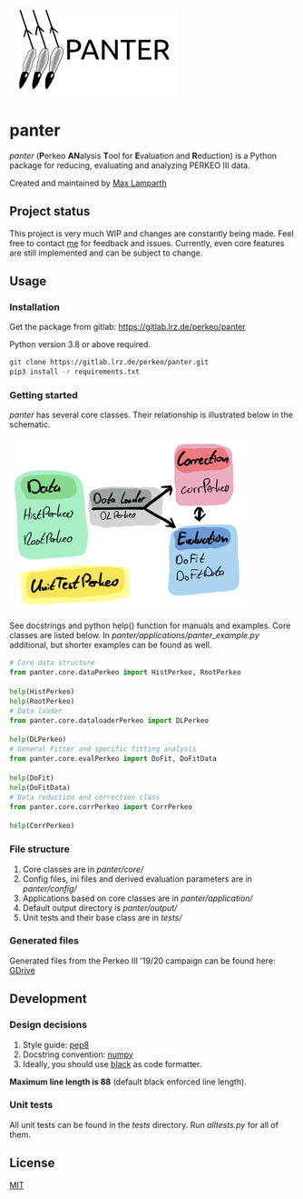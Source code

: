
![image](images/panter_logo.png)

# panter

_panter_ (**P**erkeo **AN**alysis **T**ool for **E**valuation and **R**eduction) is a Python package for reducing, evaluating and analyzing PERKEO III data.

Created and maintained by [Max Lamparth](https://gitlab.lrz.de/ge39dat)

## Project status

This project is very much WIP and changes are constantly being made. Feel free to contact [me](mailto:max.lamparth@tum.de?subject=panter) for feedback and issues.
Currently, even core features are still implemented and can be subject to change.

## Usage

### Installation

Get the package from gitlab: https://gitlab.lrz.de/perkeo/panter

Python version 3.8 or above required.

```bash
git clone https://gitlab.lrz.de/perkeo/panter.git
pip3 install -r requirements.txt
```

### Getting started

_panter_ has several core classes. Their relationship is illustrated below in the schematic.

![image](images/schematic.png)

See docstrings and python help() function for manuals and examples. Core classes are listed below.
In _panter/applications/panter_example.py_ additional, but shorter examples can be found as well.

```python
# Core data structure
from panter.core.dataPerkeo import HistPerkeo, RootPerkeo

help(HistPerkeo)
help(RootPerkeo)
# Data loader
from panter.core.dataloaderPerkeo import DLPerkeo

help(DLPerkeo)
# General Fitter and specific fitting analysis
from panter.core.evalPerkeo import DoFit, DoFitData

help(DoFit)
help(DoFitData)
# Data reduction and correction class
from panter.core.corrPerkeo import CorrPerkeo

help(CorrPerkeo)
```

### File structure

1. Core classes are in _panter/core/_
2. Config files, ini files and derived evaluation parameters are in _panter/config/_
3. Applications based on core classes are in _panter/application/_
4. Default output directory is _panter/output/_
5. Unit tests and their base class are in _tests/_

### Generated files

Generated files from the Perkeo III '19/20 campaign can be found here:
[GDrive](https://drive.google.com/drive/folders/1OAMSJ6GS1H43I2-rBBymWHGwYljm34oG?usp=sharing)

## Development

### Design decisions

1. Style guide: [pep8](https://www.python.org/dev/peps/pep-0008/)
2. Docstring convention: [numpy](https://numpydoc.readthedocs.io/en/latest/format.html)
3. Ideally, you should use [black](https://pypi.org/project/black/) as code formatter.

**Maximum line length is 88** (default black enforced line length).

### Unit tests

All unit tests can be found in the _tests_ directory. Run _alltests.py_ for all of them.


## License
[MIT](https://choosealicense.com/licenses/mit/)
